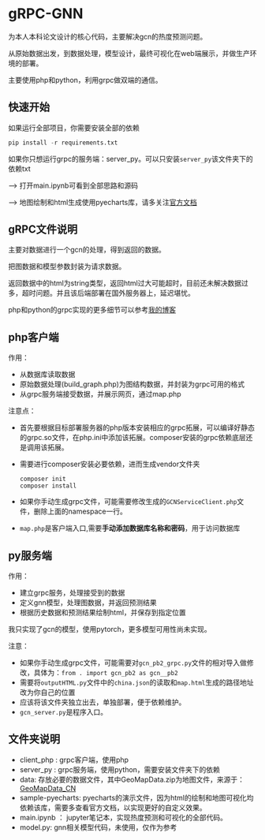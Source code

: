 # gRPC-GNN
为本人本科论文设计的核心代码，主要解决gcn的热度预测问题。

从原始数据出发，到数据处理，模型设计，最终可视化在web端展示，并做生产环境的部署。

主要使用php和python，利用grpc做双端的通信。

## 快速开始
如果运行全部项目，你需要安装全部的依赖
```python
pip install -r requirements.txt
```

如果你只想运行grpc的服务端：server_py。可以只安装`server_py`该文件夹下的依赖txt

--> 打开main.ipynb可看到全部思路和源码

--> 地图绘制和html生成使用pyecharts库，请多关注[官方文档](https://pyecharts.org/#/zh-cn/intro)


## gRPC文件说明
主要对数据进行一个gcn的处理，得到返回的数据。

把图数据和模型参数封装为请求数据。

返回数据中的html为string类型，返回html过大可能超时，目前还未解决数据过多，超时问题。并且该后端部署在国外服务器上，延迟堪忧。

php和python的grpc实现的更多细节可以参考[我的博客](http://viogami.me/index.php/archives/174/)

## php客户端
作用：
- 从数据库读取数据
- 原始数据处理(build_graph.php)为图结构数据，并封装为grpc可用的格式
- 从grpc服务端接受数据，并展示网页，通过map.php

注意点：

- 首先要根据目标部署服务器的php版本安装相应的grpc拓展，可以编译好静态的grpc.so文件，在php.ini中添加该拓展。composer安装的grpc依赖底层还是调用该拓展。

- 需要进行composer安装必要依赖，进而生成vendor文件夹
    ```
    composer init
    composer install
    ```

- 如果你手动生成grpc文件，可能需要修改生成的`GCNServiceClient.php`文件，删除上面的namespace一行。

- `map.php`是客户端入口,需要**手动添加数据库名称和密码**，用于访问数据库

## py服务端
作用：
- 建立grpc服务，处理接受到的数据
- 定义gnn模型，处理图数据，并返回预测结果
- 根据历史数据和预测结果绘制html，并保存到指定位置

我只实现了gcn的模型，使用pytorch，更多模型可用性尚未实现。

注意：
 - 如果你手动生成grpc文件，可能需要对`gcn_pb2_grpc.py`文件的相对导入做修改，具体为：`from . import gcn_pb2 as gcn__pb2`
 - 需要将`outputHTML.py`文件中的`china.json`的读取和`map.html`生成的路径地址改为你自己的位置
 - 应该将该文件夹独立出去，单独部署，便于依赖维护。
 - `gcn_server.py`是程序入口。


## 文件夹说明
- client_php : grpc客户端，使用php
- server_py : grpc服务端，使用python，需要安装文件夹下的依赖
- data: 存放必要的数据文件，其中GeoMapData.zip为地图文件，来源于：[GeoMapData_CN](https://github.com/lyhmyd1211/GeoMapData_CN)
- sample-pyecharts: pyecharts的演示文件，因为html的绘制和地图可视化均依赖该库，需要多查看官方文档，以实现更好的自定义效果。
- main.ipynb ： jupyter笔记本，实现热度预测和可视化的全部代码。
- model.py: gnn相关模型代码，未使用，仅作为参考